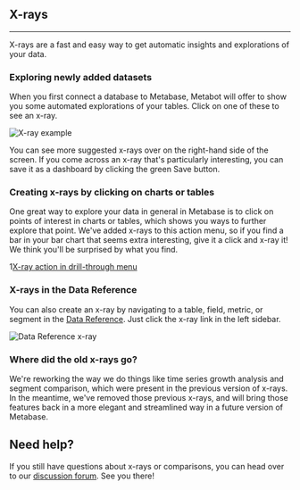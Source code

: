 ## X-rays
---
X-rays are a fast and easy way to get automatic insights and explorations of your data.

### Exploring newly added datasets

When you first connect a database to Metabase, Metabot will offer to show you some automated explorations of your tables. Click on one of these to see an x-ray.

![X-ray example]()

You can see more suggested x-rays over on the right-hand side of the screen. If you come across an x-ray that's particularly interesting, you can save it as a dashboard by clicking the green Save button.

### Creating x-rays by clicking on charts or tables

One great way to explore your data in general in Metabase is to click on points of interest in charts or tables, which shows you ways to further explore that point. We've added x-rays to this action menu, so if you find a bar in your bar chart that seems extra interesting, give it a click and x-ray it! We think you'll be surprised by what you find.

1[X-ray action in drill-through menu]()

### X-rays in the Data Reference

You can also create an x-ray by navigating to a table, field, metric, or segment in the [Data Reference](./12-data-model-reference.md). Just click the x-ray link in the left sidebar.

![Data Reference x-ray]()

### Where did the old x-rays go?

We're reworking the way we do things like time series growth analysis and segment comparison, which were present in the previous version of x-rays. In the meantime, we've removed those previous x-rays, and will bring those features back in a more elegant and streamlined way in a future version of Metabase.

## Need help?
If you still have questions about x-rays or comparisons, you can head over to our [discussion forum](http://discourse.metabase.com/). See you there!
